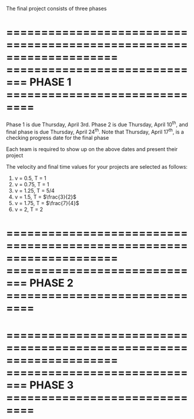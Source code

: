 The final project consists of three phases

====================================================================
============================= PHASE 1 ==============================
====================================================================

Phase 1 is due Thursday, April 3rd. Phase 2 is due Thursday, April 10<sup>th</sup>, and final phase is due Thursday, April 24<sup>th</sup>. Note that Thursday, April 17<sup>th</sup>, is a checking progress date for the final phase

Each team is required to show up on the above dates and present their project

The velocity and final time values for your projects are selected as follows:

1. v = 0.5, T = 1
2. v = 0.75, T = 1
3. v = 1.25, T = 5/4
4. v = 1.5, T = $\frac{3}{2}$
5. v = 1.75, T = $\frac{7}{4}$
6. v = 2, T = 2

====================================================================
============================= PHASE 2 ==============================
====================================================================


====================================================================
============================= PHASE 3 ==============================
====================================================================
